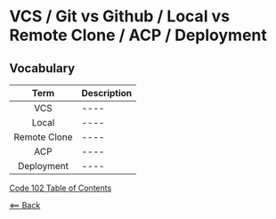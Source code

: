 # VCS / Git vs Github / Local vs Remote Clone / ACP / Deployment

## Vocabulary

| **Term**| **Description** | 
|  :----: |  ----  |   
|   VCS  |  ----  | 
|   Local  |  ----  |
|   Remote Clone  |  ----  |
|   ACP  |  ----  |
|   Deployment  |  ----  |

[Code 102 Table of Contents](CodeFellows_102.md)

[<== Back](README.md)

